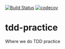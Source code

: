 [![Build Status](https://travis-ci.org/enmotech-go/tdd-practice.svg?branch=yq_tdd)](https://travis-ci.org/enmotech-go/tdd-practice)
[![codecov](https://codecov.io/gh/enmotech-go/tdd-practice/branch/yq_tdd/graph/badge.svg)](https://codecov.io/gh/enmotech-go/tdd-practice)
# tdd-practice
Where we do TDD practice